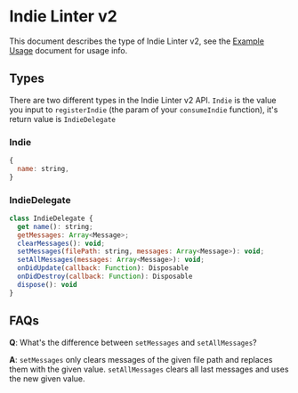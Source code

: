 # Indie Linter v2

This document describes the type of Indie Linter v2, see the [Example Usage](../examples/indie-linter-v2.md) document for usage info.

## Types

There are two different types in the Indie Linter v2 API. `Indie` is the value you input to `registerIndie` (the param of your `consumeIndie` function), it's return value is `IndieDelegate`

### Indie

```js
{
  name: string,
}
```

### IndieDelegate

```js
class IndieDelegate {
  get name(): string;
  getMessages: Array<Message>;
  clearMessages(): void;
  setMessages(filePath: string, messages: Array<Message>): void;
  setAllMessages(messages: Array<Message>): void;
  onDidUpdate(callback: Function): Disposable
  onDidDestroy(callback: Function): Disposable
  dispose(): void
}
```

## FAQs

**Q**: What's the difference between `setMessages` and `setAllMessages`?

**A**: `setMessages` only clears messages of the given file path and replaces them with the given value. `setAllMessages` clears all last messages and uses the new given value.
